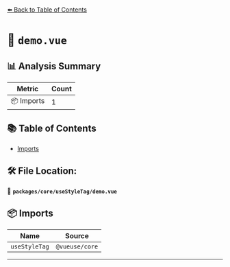 [⬅️ Back to Table of Contents](../../../index.md)

# 📄 `demo.vue`

## 📊 Analysis Summary

| Metric | Count |
|--------|-------|
| 📦 Imports | 1 |

## 📚 Table of Contents

- [Imports](#imports)

## 🛠️ File Location:
📂 **`packages/core/useStyleTag/demo.vue`**

## 📦 Imports

| Name | Source |
|------|--------|
| `useStyleTag` | `@vueuse/core` |


---